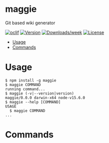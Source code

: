 maggie
======

Git based wiki generator

[![oclif](https://img.shields.io/badge/cli-oclif-brightgreen.svg)](https://oclif.io)
[![Version](https://img.shields.io/npm/v/maggie.svg)](https://npmjs.org/package/maggie)
[![Downloads/week](https://img.shields.io/npm/dw/maggie.svg)](https://npmjs.org/package/maggie)
[![License](https://img.shields.io/npm/l/maggie.svg)](https://github.com/tehp/maggie/blob/master/package.json)

<!-- toc -->
* [Usage](#usage)
* [Commands](#commands)
<!-- tocstop -->
# Usage
<!-- usage -->
```sh-session
$ npm install -g maggie
$ maggie COMMAND
running command...
$ maggie (-v|--version|version)
maggie/0.0.0 darwin-x64 node-v15.6.0
$ maggie --help [COMMAND]
USAGE
  $ maggie COMMAND
...
```
<!-- usagestop -->
# Commands
<!-- commands -->

<!-- commandsstop -->
